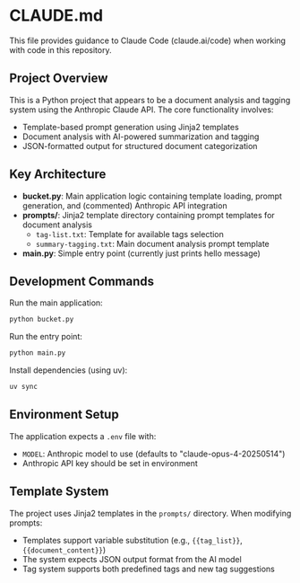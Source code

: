 # CLAUDE.md

This file provides guidance to Claude Code (claude.ai/code) when working with code in this repository.

## Project Overview

This is a Python project that appears to be a document analysis and tagging system using the Anthropic Claude API. The core functionality involves:

- Template-based prompt generation using Jinja2 templates
- Document analysis with AI-powered summarization and tagging
- JSON-formatted output for structured document categorization

## Key Architecture

- **bucket.py**: Main application logic containing template loading, prompt generation, and (commented) Anthropic API integration
- **prompts/**: Jinja2 template directory containing prompt templates for document analysis
  - `tag-list.txt`: Template for available tags selection
  - `summary-tagging.txt`: Main document analysis prompt template
- **main.py**: Simple entry point (currently just prints hello message)

## Development Commands

Run the main application:
```bash
python bucket.py
```

Run the entry point:
```bash
python main.py
```

Install dependencies (using uv):
```bash
uv sync
```

## Environment Setup

The application expects a `.env` file with:
- `MODEL`: Anthropic model to use (defaults to "claude-opus-4-20250514")
- Anthropic API key should be set in environment

## Template System

The project uses Jinja2 templates in the `prompts/` directory. When modifying prompts:
- Templates support variable substitution (e.g., `{{tag_list}}`, `{{document_content}}`)
- The system expects JSON output format from the AI model
- Tag system supports both predefined tags and new tag suggestions